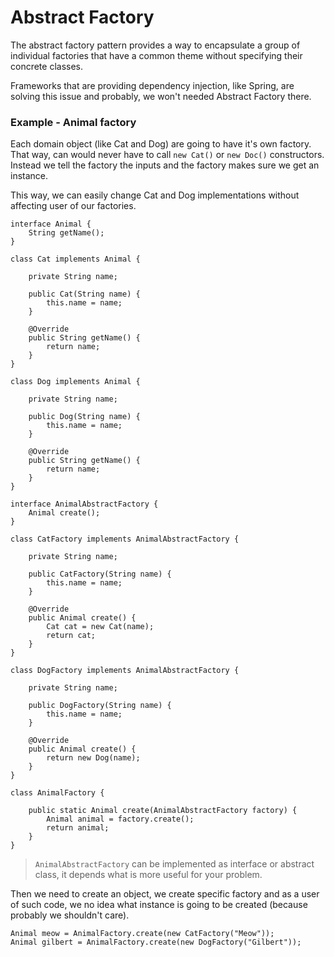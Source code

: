 # Abstract Factory

The abstract factory pattern provides a way to encapsulate a group of individual factories that have a common theme without specifying their concrete classes.

Frameworks that are providing dependency injection, like Spring, are solving this issue and probably, we won't needed Abstract Factory there.

### Example - Animal factory

Each domain object \(like Cat and Dog\) are going to have it's own factory. That way, can would never have to call `new Cat()` or `new Doc()` constructors. Instead we tell the factory the inputs and the factory makes sure we get an instance.

This way, we can easily change Cat and Dog implementations without affecting user of our factories.

```
interface Animal {
    String getName();
}

class Cat implements Animal {

    private String name;

    public Cat(String name) {
        this.name = name;
    }

    @Override
    public String getName() {
        return name;
    }
}

class Dog implements Animal {

    private String name;

    public Dog(String name) {
        this.name = name;
    }

    @Override
    public String getName() {
        return name;
    }
}

interface AnimalAbstractFactory {
    Animal create();
}

class CatFactory implements AnimalAbstractFactory {

    private String name;

    public CatFactory(String name) {
        this.name = name;
    }

    @Override
    public Animal create() {
        Cat cat = new Cat(name);
        return cat;
    }
}

class DogFactory implements AnimalAbstractFactory {

    private String name;

    public DogFactory(String name) {
        this.name = name;
    }

    @Override
    public Animal create() {
        return new Dog(name);
    }
}

class AnimalFactory {

    public static Animal create(AnimalAbstractFactory factory) {
        Animal animal = factory.create();
        return animal;
    }
}
```

> `AnimalAbstractFactory` can be implemented as interface or abstract class, it depends what is more useful for your problem.

Then we need to create an object, we create specific factory and as a user of such code, we no idea what instance is going to be created \(because probably we shouldn't care\).

```
Animal meow = AnimalFactory.create(new CatFactory("Meow"));
Animal gilbert = AnimalFactory.create(new DogFactory("Gilbert"));
```



